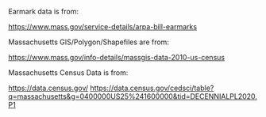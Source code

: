 Earmark data is from:

https://www.mass.gov/service-details/arpa-bill-earmarks

Massachusetts GIS/Polygon/Shapefiles are from: 

https://www.mass.gov/info-details/massgis-data-2010-us-census

Massachusetts Census Data is from:

https://data.census.gov/
https://data.census.gov/cedsci/table?q=massachusetts&g=0400000US25%241600000&tid=DECENNIALPL2020.P1